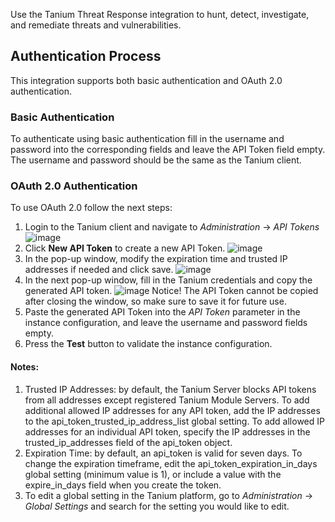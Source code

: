Use the Tanium Threat Response integration to hunt, detect, investigate, and remediate threats and vulnerabilities.

## Authentication Process
This integration supports both basic authentication and OAuth 2.0 authentication.

### Basic Authentication
To authenticate using basic authentication fill in the username and password into the corresponding fields and leave
 the API Token field empty. The username and password should be the same as the Tanium client.
 
### OAuth 2.0 Authentication
To use OAuth 2.0 follow the next steps:
1. Login to the Tanium client and navigate to *Administration* -> *API Tokens*
![image](https://user-images.githubusercontent.com/61732335/119852184-bcf11000-bf17-11eb-8b2f-1d473a20850e.png)
2. Click **New API Token** to create a new API Token.
![image](https://user-images.githubusercontent.com/61732335/119852685-30931d00-bf18-11eb-9889-d8fdafce4554.png)
3. In the pop-up window, modify the expiration time and trusted IP addresses if needed and click save.
![image](https://user-images.githubusercontent.com/61732335/119853343-c9299d00-bf18-11eb-8bb7-a88940508c7e.png)
4. In the next pop-up window, fill in the Tanium credentials and copy the generated API token.
![image](https://user-images.githubusercontent.com/61732335/119853899-4523e500-bf19-11eb-9a49-ec1886a16c0d.png)
Notice! The API Token cannot be copied after closing the window, so make sure to save it for future use.
5. Paste the generated API Token into the *API Token* parameter in the instance configuration, and leave the username
 and password fields empty.
6. Press the **Test** button to validate the instance configuration.

#### Notes:
1. Trusted IP Addresses: by default, the Tanium Server blocks API tokens from all addresses except registered Tanium
 Module Servers. To add additional allowed IP addresses for any API token, add the IP addresses to the api_token_trusted_ip_address_list global setting. To add allowed IP addresses for an individual API token, specify the IP addresses in the trusted_ip_addresses field of the api_token object.
2. Expiration Time: by default, an api_token is valid for seven days. To change the expiration timeframe, edit the
 api_token_expiration_in_days global setting (minimum value is 1), or include a value with the expire_in_days field when you create the token.
3. To edit a global setting in the Tanium platform, go to *Administration* -> *Global Settings* and search for the
 setting you would like to edit.
